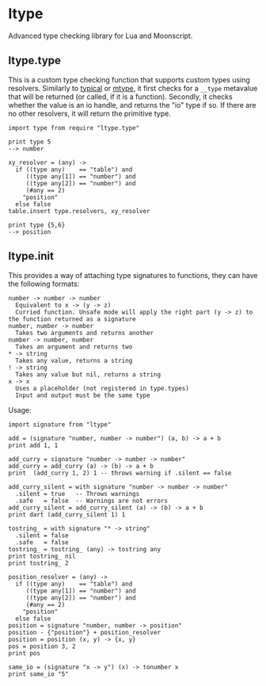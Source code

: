 # ltype
Advanced type checking library for Lua and Moonscript.
## ltype.type
This is a custom type checking function that supports custom types using resolvers. Similarly to [typical](https://github.com/hoelzro/lua-typical) or [mtype](https://github.com/jirutka/mtype), it first checks for a `__type` metavalue that will be returned (or called, if it is a function). Secondly, it checks whether the value is an io handle, and returns the "io" type if so. If there are no other resolvers, it will return the primitive type.
```moonscript
import type from require "ltype.type"

print type 5
--> number

xy_resolver = (any) ->
  if ((type any)    == "table") and
     ((type any[1]) == "number") and
     ((type any[2]) == "number") and
     (#any == 2)
    "position"
  else false
table.insert type.resolvers, xy_resolver

print type {5,6}
--> position
```
## ltype.init
This provides a way of attaching type signatures to functions, they can have the following formats:
```
number -> number -> number
  Equivalent to x -> (y -> z)
  Curried function. Unsafe mode will apply the right part (y -> z) to the function returned as a signature
number, number -> number
  Takes two arguments and returns another
number -> number, number
  Takes an argument and returns two
* -> string
  Takes any value, returns a string
! -> string
  Takes any value but nil, returns a string
x -> x
  Uses a placeholder (not registered in type.types)
  Input and output must be the same type
```
Usage:
```moonscript
import signature from "ltype"

add = (signature "number, number -> number") (a, b) -> a + b
print add 1, 1

add_curry = signature "number -> number -> number"
add_curry = add_curry (a) -> (b) -> a + b
print  (add_curry 1, 2) 1 -- throws warning if .silent == false

add_curry_silent = with signature "number -> number -> number"
  .silent = true   -- Throws warnings
  .safe   = false  -- Warnings are not errors
add_curry_silent = add_curry_silent (a) -> (b) -> a + b
print dart (add_curry_silent 1) 1

tostring_ = with signature "* -> string"
  .silent = false
  .safe   = false
tostring_ = tostring_ (any) -> tostring any
print tostring_ nil
print tostring_ 2

position_resolver = (any) ->
  if ((type any)    == "table") and
     ((type any[1]) == "number") and
     ((type any[2]) == "number") and
     (#any == 2)
    "position"
  else false
position = signature "number, number -> position"
position - {"position"} + position_resolver
position = position (x, y) -> {x, y}
pos = position 3, 2
print pos

same_io = (signature "x -> y") (x) -> tonumber x
print same_io "5"
```
